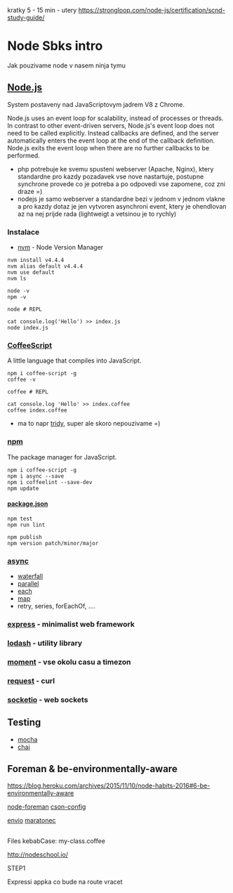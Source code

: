 kratky 5 - 15 min - utery
https://strongloop.com/node-js/certification/scnd-study-guide/


# Node Sbks intro
Jak pouzivame node v nasem ninja tymu

## [Node.js](https://nodejs.org/)
System postaveny nad JavaScriptovym jadrem V8 z Chrome.

Node.js uses an event loop for scalability, instead of processes or threads. In contrast to other event-driven servers, Node.js's event loop does not need to be called explicitly. Instead callbacks are defined, and the server automatically enters the event loop at the end of the callback definition. Node.js exits the event loop when there are no further callbacks to be performed.

- php potrebuje ke svemu spusteni webserver (Apache, Nginx), ktery standardne pro kazdy pozadavek vse nove nastartuje, postupne synchrone provede co je potreba a po odpovedi vse zapomene, coz zni draze =)
- nodejs je samo webserver a standardne bezi v jednom v jednom vlakne a pro kazdy dotaz je jen vytvoren asynchroni event, ktery je ohendlovan az na nej prijde rada (lightweigt a vetsinou je to rychly)

### Instalace
- [nvm](https://github.com/creationix/nvm) - Node Version Manager
```
nvm install v4.4.4
nvm alias default v4.4.4
nvm use default
nvm ls

node -v
npm -v

node # REPL

cat console.log('Hello') >> index.js
node index.js
```

### [CoffeeScript](http://coffeescript.org/)
A little language that compiles into JavaScript.
```
npm i coffee-script -g
coffee -v

coffee # REPL

cat console.log 'Hello' >> index.coffee
coffee index.coffee
```
- ma to napr [tridy](http://coffeescript.org/#classes), super ale skoro nepouzivame =)

### [npm](https://www.npmjs.com/)
The package manager for JavaScript.
```
npm i coffee-script -g
npm i async --save
npm i coffeelint --save-dev
npm update
```

#### [package.json](https://github.com/vaiwa/node-intro/blob/master/package.json)

```
npm test
npm run lint
```
```
npm publish
npm version patch/minor/major
```


### [async](https://github.com/caolan/async)
- [waterfall](https://github.com/caolan/async#waterfall)
- [parallel](https://github.com/caolan/async#parallel)
- [each](https://github.com/caolan/async#each)
- [map](https://github.com/caolan/async#map)
- retry, series, forEachOf, ....

### [express](http://expressjs.com/) - minimalist web framework
### [lodash](https://lodash.com/docs#_) - utility library
### [moment](http://momentjs.com/docs/) - vse okolu casu a timezon
### [request](https://www.npmjs.com/package/request) - curl
### [socketio](http://socket.io/) - web sockets

## Testing
- [mocha](http://mochajs.org/)
- [chai](http://chaijs.com/api/bdd/)

## Foreman & be-environmentally-aware

https://blog.heroku.com/archives/2015/11/10/node-habits-2016#6-be-environmentally-aware

[node-foreman](http://strongloop.github.io/node-foreman/)
[cson-config](https://www.npmjs.com/package/cson-config)

[envio](http://npm.ccl/detail/@sbks/envio)
[maratonec](http://maratonec.ccl/projects/444/hera)

## 
Files kebabCase: my-class.coffee


http://nodeschool.io/



STEP1 

Expressi appka co bude na route vracet 